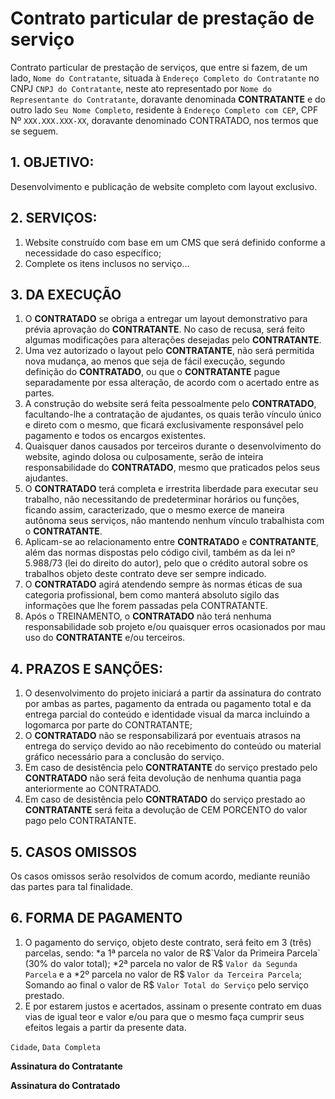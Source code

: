 # Contrato particular de prestação de serviço
Contrato particular de prestação de serviços, que entre si fazem, de um lado, `Nome do Contratante`, situada à `Endereço Completo do Contratante` no CNPJ `CNPJ do Contratante`, neste ato representado por `Nome do Representante do Contratante`, doravante denominada **CONTRATANTE** e do outro lado `Seu Nome Completo`, residente à `Endereço Completo com CEP`, CPF Nº `XXX.XXX.XXX-XX`, doravante denominado CONTRATADO, nos termos que se seguem.

## 1. OBJETIVO:
Desenvolvimento e publicação de website completo com layout exclusivo.

## 2. SERVIÇOS:
1.	Website construído com base em um CMS que será definido conforme a necessidade do caso específico;
2.	Complete os itens inclusos no serviço... 

## 3. DA EXECUÇÃO
1.	O **CONTRATADO** se obriga a entregar um layout demonstrativo para prévia aprovação do **CONTRATANTE**. No caso de recusa, será feito algumas modificações para alterações desejadas pelo **CONTRATANTE**.
2.	Uma vez autorizado o layout pelo **CONTRATANTE**, não será permitida nova mudança, ao menos que seja de fácil execução, segundo definição do **CONTRATADO**, ou que o **CONTRATANTE** pague separadamente por essa alteração, de acordo com o acertado entre as partes.
3.	A construção do website será feita pessoalmente pelo **CONTRATADO**, facultando-lhe a contratação de ajudantes, os quais terão vínculo único e direto com o mesmo, que ficará exclusivamente responsável pelo pagamento e todos os encargos existentes.
4.	Quaisquer danos causados por terceiros durante o desenvolvimento do website, agindo dolosa ou culposamente, serão de inteira responsabilidade do **CONTRATADO**, mesmo que praticados pelos seus ajudantes.
5.	O **CONTRATADO** terá completa e irrestrita liberdade para executar seu trabalho, não necessitando de predeterminar horários ou funções, ficando assim, caracterizado, que o mesmo exerce de maneira autônoma seus serviços, não mantendo nenhum vínculo trabalhista com o **CONTRATANTE**.
6.  Aplicam-se ao relacionamento entre **CONTRATADO** e **CONTRATANTE**, além das normas dispostas pelo código civil, também as da lei nº 5.988/73 (lei do direito do autor), pelo que o crédito autoral sobre os trabalhos objeto deste contrato deve ser sempre indicado.
7.  O **CONTRATADO** agirá atendendo sempre às normas éticas de sua categoria profissional, bem como manterá absoluto sigilo das informações que lhe forem passadas pela CONTRATANTE.
10.	Após o TREINAMENTO, o **CONTRATADO** não terá nenhuma responsabilidade sob projeto e/ou quaisquer erros ocasionados por mau uso do **CONTRATANTE** e/ou terceiros.

## 4. PRAZOS E SANÇÕES:
1.	O desenvolvimento do projeto iniciará a partir da assinatura do contrato por ambas as partes, pagamento da entrada ou pagamento total e da entrega parcial do conteúdo e identidade visual da marca incluindo a logomarca por parte do CONTRATANTE;
2.	O **CONTRATADO** não se responsabilizará por eventuais atrasos na entrega do serviço devido ao não recebimento do conteúdo ou material gráfico necessário para a conclusão do serviço.
3.	Em caso de desistência pelo **CONTRATANTE** do serviço prestado pelo **CONTRATADO** não será feita devolução de nenhuma quantia paga anteriormente ao CONTRATADO.
4.	Em caso de desistência pelo **CONTRATADO** do serviço prestado ao **CONTRATANTE** será feita a devolução de CEM PORCENTO do valor pago pelo CONTRATANTE.

## 5. CASOS OMISSOS
Os casos omissos serão resolvidos de comum acordo, mediante reunião das partes para tal finalidade.

## 6. FORMA DE PAGAMENTO
1. O pagamento do serviço, objeto deste contrato, será feito em 3 (três) parcelas, sendo: *a 1ª parcela no valor de R$`Valor da Primeira Parcela` (30% do valor total); *2ª parcela no valor de R$ `Valor da Segunda Parcela` e a *2º parcela no valor de R$ `Valor da Terceira Parcela`;
Somando ao final o valor de R$ `Valor Total do Serviço` pelo serviço prestado.
2. E por estarem justos e acertados, assinam o presente contrato em duas vias de igual teor e valor e/ou  para que o mesmo faça cumprir seus efeitos legais a partir da presente data.

`Cidade`, `Data Completa`

**Assinatura do Contratante**

**Assinatura do Contratado**
